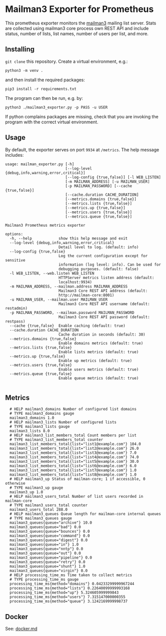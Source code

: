 # Mailman3 Exporter for Prometheus 

This prometheus exporter monitors the [mailman3](https://www.mailman.org/) mailing list server. 
Stats are collected using mailman3 core process own REST API and include status, number of lists,
list names, number of users per list, and more.

## Installing

`git clone` this repository.  Create a virtual environment, e.g.:

```shell script
python3 -m venv .
```

and then install the required packages:

```shell script
pip3 install -r requirements.txt
```

The program can then be run, e.g. by:

```shell script
python3 ./mailman3_exporter.py -p PASS -u USER
```

If python complains packages are missing, check that you are invoking the
program with the correct virtual environment.

## Usage

By default, the exporter serves on port `9934` at `/metrics`. The help message
includes: 

```
usage: mailman_exporter.py [-h]
                           [--log-level {debug,info,warning,error,critical}]
                           [--log-config {true,false}] [-l WEB_LISTEN]
                           [-m MAILMAN_ADDRESS] [-u MAILMAN_USER]
                           [-p MAILMAN_PASSWORD] [--cache {true,false}]
                           [--cache.duration CACHE_DURATION]
                           [--metrics.domains {true,false}]
                           [--metrics.lists {true,false}]
                           [--metrics.up {true,false}]
                           [--metrics.users {true,false}]
                           [--metrics.queue {true,false}]

Mailman3 Prometheus metrics exporter

options:
  -h, --help            show this help message and exit
  --log-level {debug,info,warning,error,critical}
                        Detail level to log. (default: info)
  --log-config {true,false}
                        Log the current configuration except for sensitive
                        information (log level: info). Can be used for
                        debugging purposes. (default: false)
  -l WEB_LISTEN, --web.listen WEB_LISTEN
                        HTTPServer metrics listen address (default:
                        localhost:9934)
  -m MAILMAN_ADDRESS, --mailman.address MAILMAN_ADDRESS
                        Mailman3 Core REST API address (default:
                        http://mailman-core:8001)
  -u MAILMAN_USER, --mailman.user MAILMAN_USER
                        Mailman3 Core REST API username (default: restadmin)
  -p MAILMAN_PASSWORD, --mailman.password MAILMAN_PASSWORD
                        Mailman3 Core REST API password (default: restpass)
  --cache {true,false}  Enable caching (default: true)
  --cache.duration CACHE_DURATION
                        Cache duration in seconds (default: 30)
  --metrics.domains {true,false}
                        Enable domains metrics (default: true)
  --metrics.lists {true,false}
                        Enable lists metrics (default: true)
  --metrics.up {true,false}
                        Enable up metrics (default: true)
  --metrics.users {true,false}
                        Enable users metrics (default: true)
  --metrics.queue {true,false}
                        Enable queue metrics (default: true)


```

## Metrics

```
  # HELP mailman3_domains Number of configured list domains
  # TYPE mailman3_domains gauge
  mailman3_domains 1.0
  # HELP mailman3_lists Number of configured lists
  # TYPE mailman3_lists gauge
  mailman3_lists 8.0
  # HELP mailman3_list_members_total Count members per list
  # TYPE mailman3_list_members_total counter
  mailman3_list_members_total{list="list1@example.com"} 104.0
  mailman3_list_members_total{list="list2@example.com"} 26.0
  mailman3_list_members_total{list="list3@example.com"} 7.0
  mailman3_list_members_total{list="list4@example.com"} 74.0
  mailman3_list_members_total{list="list5@example.com"} 30.0
  mailman3_list_members_total{list="list6@example.com"} 6.0
  mailman3_list_members_total{list="list7@example.com"} 1.0
  mailman3_list_members_total{list="list8@example.com"} 1.0
  # HELP mailman3_up Status of mailman-core; 1 if accessible, 0 otherwise
  # TYPE mailman3_up gauge
  mailman3_up 1.0
  # HELP mailman3_users_total Number of list users recorded in mailman-core
  # TYPE mailman3_users_total counter
  mailman3_users_total 288.0
  # HELP mailman3_queues Queue length for mailman-core internal queues
  # TYPE mailman3_queues gauge
  mailman3_queues{queue="archive"} 10.0
  mailman3_queues{queue="bad"} 0.0
  mailman3_queues{queue="bounces"} 0.0
  mailman3_queues{queue="command"} 0.0
  mailman3_queues{queue="digest"} 0.0
  mailman3_queues{queue="in"} 1.0
  mailman3_queues{queue="nntp"} 0.0
  mailman3_queues{queue="out"} 0.0
  mailman3_queues{queue="pipeline"} 0.0
  mailman3_queues{queue="retry"} 0.0
  mailman3_queues{queue="shunt"} 1.0
  mailman3_queues{queue="virgin"} 0.0
  # HELP processing_time_ms Time taken to collect metrics
  # TYPE processing_time_ms gauge
  processing_time_ms{method="domains"} 0.04233299999967244
  processing_time_ms{method="lists"} 0.22640099999993168
  processing_time_ms{method="up"} 5.324605999999843
  processing_time_ms{method="users"} 7.315147000000355
  processing_time_ms{method="queue"} 3.1242169999998737
```

## Docker

See: [docker.md](./docker.md)

